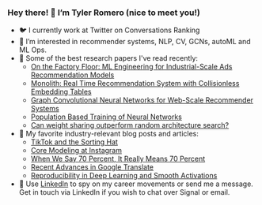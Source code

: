 ### Hey there! 👋 I’m Tyler Romero (nice to meet you!)
- 🐦 I currently work at Twitter on Conversations Ranking
- 👀 I’m interested in recommender systems, NLP, CV, GCNs, autoML and ML Ops.
- 🔬 Some of the best research papers I've read recently:
  * [On the Factory Floor: ML Engineering for Industrial-Scale Ads Recommendation Models](https://arxiv.org/abs/2209.05310)
  * [Monolith: Real Time Recommendation System with Collisionless Embedding Tables](https://arxiv.org/pdf/2209.07663.pdf)
  * [Graph Convolutional Neural Networks for Web-Scale Recommender Systems](https://arxiv.org/abs/1806.01973)
  * [Population Based Training of Neural Networks](https://arxiv.org/abs/1711.09846)
  * [Can weight sharing outperform random architecture search?](https://openaccess.thecvf.com/content_CVPR_2020/papers/Bender_Can_Weight_Sharing_Outperform_Random_Architecture_Search_An_Investigation_With_CVPR_2020_paper.pdf)
- 📝 My favorite industry-relevant blog posts and articles:
  * [TikTok and the Sorting Hat](https://www.eugenewei.com/blog/2020/8/3/tiktok-and-the-sorting-hat)
  * [Core Modeling at Instagram](https://instagram-engineering.com/core-modeling-at-instagram-a51e0158aa48)
  * [When We Say 70 Percent, It Really Means 70 Percent](https://fivethirtyeight.com/features/when-we-say-70-percent-it-really-means-70-percent/)
  * [Recent Advances in Google Translate](https://ai.googleblog.com/2020/06/recent-advances-in-google-translate.html)
  * [Reproducibility in Deep Learning and Smooth Activations](https://ai.googleblog.com/2022/04/reproducibility-in-deep-learning-and.html)
- 💼 Use [LinkedIn][linkedin] to spy on my career movements or send me a message. Get in touch via LinkedIn if you wish to chat over Signal or email.

<!---
tyler-romero/tyler-romero is a ✨ special ✨ repository because its `README.md` (this file) appears on your GitHub profile.
You can click the Preview link to take a look at your changes.
--->

[linkedin]: https://linkedin.com/in/tylerromero "LinkedIn Profile"
